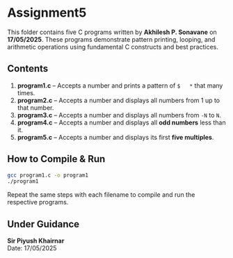 # Assignment5

This folder contains five C programs written by **Akhilesh P. Sonavane** on **17/05/2025**. These programs demonstrate pattern printing, looping, and arithmetic operations using fundamental C constructs and best practices.

## Contents

1. **program1.c** – Accepts a number and prints a pattern of `$   *` that many times.
2. **program2.c** – Accepts a number and displays all numbers from 1 up to that number.
3. **program3.c** – Accepts a number and displays all numbers from `-N` to `N`.
4. **program4.c** – Accepts a number and displays all **odd numbers** less than it.
5. **program5.c** – Accepts a number and displays its first **five multiples**.

## How to Compile & Run

```bash
gcc program1.c -o program1
./program1
```

Repeat the same steps with each filename to compile and run the respective programs.

## Under Guidance

**Sir Piyush Khairnar**  
Date: 17/05/2025
